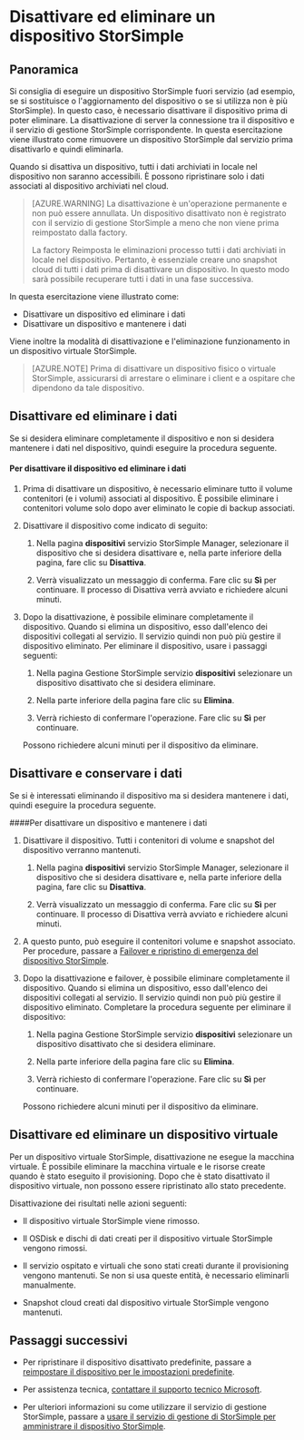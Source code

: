 <properties 
   pageTitle="Disattivare ed eliminare un dispositivo StorSimple | Microsoft Azure"
   description="In questo articolo viene descritto come rimuovere StorSimple dispositivo dal servizio per disattivarlo prima di tutto e quindi eliminarla."
   services="storsimple"
   documentationCenter=""
   authors="SharS"
   manager="carmonm"
   editor="" />
<tags 
   ms.service="storsimple"
   ms.devlang="na"
   ms.topic="article"
   ms.tgt_pltfrm="na"
   ms.workload="na"
   ms.date="10/18/2016"
   ms.author="anoobbacker" />

# <a name="deactivate-and-delete-a-storsimple-device"></a>Disattivare ed eliminare un dispositivo StorSimple

## <a name="overview"></a>Panoramica

Si consiglia di eseguire un dispositivo StorSimple fuori servizio (ad esempio, se si sostituisce o l'aggiornamento del dispositivo o se si utilizza non è più StorSimple). In questo caso, è necessario disattivare il dispositivo prima di poter eliminare. La disattivazione di server la connessione tra il dispositivo e il servizio di gestione StorSimple corrispondente. In questa esercitazione viene illustrato come rimuovere un dispositivo StorSimple dal servizio prima disattivarlo e quindi eliminarla. 

Quando si disattiva un dispositivo, tutti i dati archiviati in locale nel dispositivo non saranno accessibili. È possono ripristinare solo i dati associati al dispositivo archiviati nel cloud.  

>[AZURE.WARNING] La disattivazione è un'operazione permanente e non può essere annullata. Un dispositivo disattivato non è registrato con il servizio di gestione StorSimple a meno che non viene prima reimpostato dalla factory. 
>
>La factory Reimposta le eliminazioni processo tutti i dati archiviati in locale nel dispositivo. Pertanto, è essenziale creare uno snapshot cloud di tutti i dati prima di disattivare un dispositivo. In questo modo sarà possibile recuperare tutti i dati in una fase successiva.

In questa esercitazione viene illustrato come:

- Disattivare un dispositivo ed eliminare i dati
- Disattivare un dispositivo e mantenere i dati

Viene inoltre la modalità di disattivazione e l'eliminazione funzionamento in un dispositivo virtuale StorSimple.

>[AZURE.NOTE] Prima di disattivare un dispositivo fisico o virtuale StorSimple, assicurarsi di arrestare o eliminare i client e a ospitare che dipendono da tale dispositivo.

## <a name="deactivate-and-delete-data"></a>Disattivare ed eliminare i dati

Se si desidera eliminare completamente il dispositivo e non si desidera mantenere i dati nel dispositivo, quindi eseguire la procedura seguente.

#### <a name="to-deactivate-the-device-and-delete-the-data"></a>Per disattivare il dispositivo ed eliminare i dati  

1. Prima di disattivare un dispositivo, è necessario eliminare tutto il volume contenitori (e i volumi) associati al dispositivo. È possibile eliminare i contenitori volume solo dopo aver eliminato le copie di backup associati.

2. Disattivare il dispositivo come indicato di seguito:

    1. Nella pagina **dispositivi** servizio StorSimple Manager, selezionare il dispositivo che si desidera disattivare e, nella parte inferiore della pagina, fare clic su **Disattiva**.

    2. Verrà visualizzato un messaggio di conferma. Fare clic su **Sì** per continuare. Il processo di Disattiva verrà avviato e richiedere alcuni minuti.

3. Dopo la disattivazione, è possibile eliminare completamente il dispositivo. Quando si elimina un dispositivo, esso dall'elenco dei dispositivi collegati al servizio. Il servizio quindi non può più gestire il dispositivo eliminato. Per eliminare il dispositivo, usare i passaggi seguenti:

    1. Nella pagina Gestione StorSimple servizio **dispositivi** selezionare un dispositivo disattivato che si desidera eliminare.

    2. Nella parte inferiore della pagina fare clic su **Elimina**.

    3. Verrà richiesto di confermare l'operazione. Fare clic su **Sì** per continuare.

    Possono richiedere alcuni minuti per il dispositivo da eliminare.

## <a name="deactivate-and-retain-data"></a>Disattivare e conservare i dati

Se si è interessati eliminando il dispositivo ma si desidera mantenere i dati, quindi eseguire la procedura seguente.

####<a name="to-deactivate-a-device-and-retain-the-data"></a>Per disattivare un dispositivo e mantenere i dati 

1. Disattivare il dispositivo. Tutti i contenitori di volume e snapshot del dispositivo verranno mantenuti.

    1. Nella pagina **dispositivi** servizio StorSimple Manager, selezionare il dispositivo che si desidera disattivare e, nella parte inferiore della pagina, fare clic su **Disattiva**.

    2. Verrà visualizzato un messaggio di conferma. Fare clic su **Sì** per continuare. Il processo di Disattiva verrà avviato e richiedere alcuni minuti.

2. A questo punto, può eseguire il contenitori volume e snapshot associato. Per procedure, passare a [Failover e ripristino di emergenza del dispositivo StorSimple](storsimple-device-failover-disaster-recovery.md).

3. Dopo la disattivazione e failover, è possibile eliminare completamente il dispositivo. Quando si elimina un dispositivo, esso dall'elenco dei dispositivi collegati al servizio. Il servizio quindi non può più gestire il dispositivo eliminato. Completare la procedura seguente per eliminare il dispositivo:
 
    1. Nella pagina Gestione StorSimple servizio **dispositivi** selezionare un dispositivo disattivato che si desidera eliminare.

    2. Nella parte inferiore della pagina fare clic su **Elimina**.

    3. Verrà richiesto di confermare l'operazione. Fare clic su **Sì** per continuare.

    Possono richiedere alcuni minuti per il dispositivo da eliminare.

## <a name="deactivate-and-delete-a-virtual-device"></a>Disattivare ed eliminare un dispositivo virtuale

Per un dispositivo virtuale StorSimple, disattivazione ne esegue la macchina virtuale. È possibile eliminare la macchina virtuale e le risorse create quando è stato eseguito il provisioning. Dopo che è stato disattivato il dispositivo virtuale, non possono essere ripristinato allo stato precedente. 

Disattivazione dei risultati nelle azioni seguenti:

- Il dispositivo virtuale StorSimple viene rimosso.

- Il OSDisk e dischi di dati creati per il dispositivo virtuale StorSimple vengono rimossi.

- Il servizio ospitato e virtuali che sono stati creati durante il provisioning vengono mantenuti. Se non si usa queste entità, è necessario eliminarli manualmente.

- Snapshot cloud creati dal dispositivo virtuale StorSimple vengono mantenuti.

## <a name="next-steps"></a>Passaggi successivi
- Per ripristinare il dispositivo disattivato predefinite, passare a [reimpostare il dispositivo per le impostazioni predefinite](storsimple-manage-device-controller.md#reset-the-device-to-factory-default-settings).

- Per assistenza tecnica, [contattare il supporto tecnico Microsoft](storsimple-contact-microsoft-support.md).

- Per ulteriori informazioni su come utilizzare il servizio di gestione StorSimple, passare a [usare il servizio di gestione di StorSimple per amministrare il dispositivo StorSimple](storsimple-manager-service-administration.md). 
